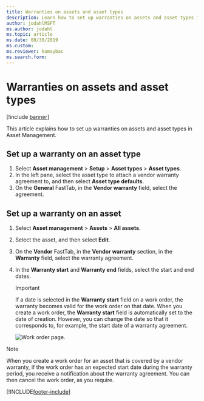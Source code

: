 ```yaml
---
title: Warranties on assets and asset types
description: Learn how to set up warranties on assets and asset types in Asset Management, including processes for setting up warranties on assets and asset types.
author: jodahlMSFT
ms.author: jodahl
ms.topic: article
ms.date: 08/30/2019
ms.custom:
ms.reviewer: kamaybac
ms.search.form: 
---
```


# Warranties on assets and asset types

[!include [banner](../../includes/banner.md)]

 


This article explains how to set up warranties on assets and asset types in Asset Management.

## Set up a warranty on an asset type

1. Select **Asset management** \> **Setup** \> **Asset types** \> **Asset types**.
2. In the left pane, select the asset type to attach a vendor warranty agreement to, and then select **Asset type defaults**.
3. On the **General** FastTab, in the **Vendor warranty** field, select the agreement.

## Set up a warranty on an asset

1. Select **Asset management** \> **Assets** \> **All assets**.
2. Select the asset, and then select **Edit**.
3. On the **Vendor** FastTab, in the **Vendor warranty** section, in the **Warranty** field, select the warranty agreement.
4. In the **Warranty start** and **Warranty end** fields, select the start and end dates.

    > [!IMPORTANT]
    > If a date is selected in the **Warranty start** field on a work order, the warranty becomes valid for the work order on that date. When you create a work order, the **Warranty start** field is automatically set to the date of creation. However, you can change the date so that it corresponds to, for example, the start date of a warranty agreement.
    >
    > ![Work order page.](media/02-warranty.png)

> [!NOTE]
> When you create a work order for an asset that is covered by a vendor warranty, if the work order has an expected start date during the warranty period, you receive a notification about the warranty agreement. You can then cancel the work order, as you require.


[!INCLUDE[footer-include](../../../includes/footer-banner.md)]
